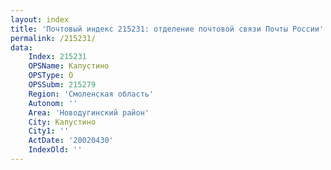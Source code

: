 ```yaml
---
layout: index
title: 'Почтовый индекс 215231: отделение почтовой связи Почты России'
permalink: /215231/
data:
    Index: 215231
    OPSName: Капустино
    OPSType: О
    OPSSubm: 215279
    Region: 'Смоленская область'
    Autonom: ''
    Area: 'Новодугинский район'
    City: Капустино
    City1: ''
    ActDate: '20020430'
    IndexOld: ''
---
```

